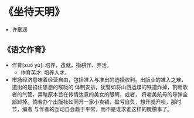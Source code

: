 # 《坐待天明》
- 许章润


## 《语文作育》
- 作育[zuò yù]: 培养，造就。指耕作、养活。
    + 作育英才: 培养人才。
- 市场经济意味着经营自由，包括准入与准出的选择权利。出版业的准入之难，道出的是掐住思想的喉咙的
  体制安排，犹譬如将山西运煤的铁道炸掉，割断歌者的气管，弄瞎原本旨在传情达意的美女的眼睛，或者，
  将老美航母的导弹全部卸掉。倘若办个出版社如同开一家小卖铺，盈亏自负，想开就开呗，那时节，编者
  与作者的互动自会趋于平常，而不是谁求谁这样的腌臜事了。
